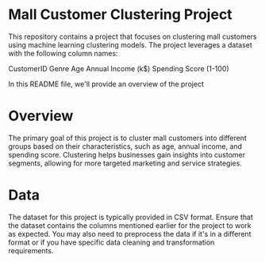 # Mall Customer Clustering Project
This repository contains a project that focuses on clustering mall customers using machine learning clustering models. The project leverages a dataset with the following column names:

CustomerID
Genre
Age
Annual Income (k$)
Spending Score (1-100)

In this README file, we'll provide an overview of the project

# Overview
The primary goal of this project is to cluster mall customers into different groups based on their characteristics, such as age, annual income, and spending score. Clustering helps businesses gain insights into customer segments, allowing for more targeted marketing and service strategies.

# Data
The dataset for this project is typically provided in CSV format. Ensure that the dataset contains the columns mentioned earlier for the project to work as expected. You may also need to preprocess the data if it's in a different format or if you have specific data cleaning and transformation requirements.
